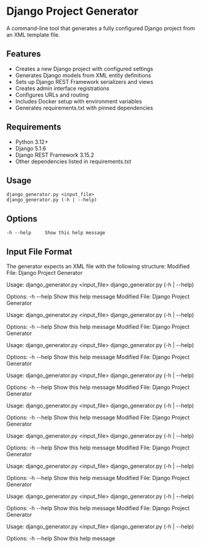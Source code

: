 
# Django Project Generator

A command-line tool that generates a fully configured Django project from an XML template file.

## Features
- Creates a new Django project with configured settings
- Generates Django models from XML entity definitions
- Sets up Django REST Framework serializers and views
- Creates admin interface registrations
- Configures URLs and routing
- Includes Docker setup with environment variables
- Generates requirements.txt with pinned dependencies

## Requirements
- Python 3.12+
- Django 5.1.6
- Django REST Framework 3.15.2
- Other dependencies listed in requirements.txt

## Usage
    django_generator.py <input_file>
    django_generator.py (-h | --help)

## Options
    -h --help     Show this help message

## Input File Format
The generator expects an XML file with the following structure:
Modified File:
Django Project Generator

Usage:
    django_generator.py <input_file>
    django_generator.py (-h | --help)

Options:
    -h --help     Show this help message
Modified File:
Django Project Generator

Usage:
    django_generator.py <input_file>
    django_generator.py (-h | --help)

Options:
    -h --help     Show this help message
Modified File:
Django Project Generator

Usage:
    django_generator.py <input_file>
    django_generator.py (-h | --help)

Options:
    -h --help     Show this help message
Modified File:
Django Project Generator

Usage:
    django_generator.py <input_file>
    django_generator.py (-h | --help)

Options:
    -h --help     Show this help message
Modified File:
Django Project Generator

Usage:
    django_generator.py <input_file>
    django_generator.py (-h | --help)

Options:
    -h --help     Show this help message
Modified File:
Django Project Generator

Usage:
    django_generator.py <input_file>
    django_generator.py (-h | --help)

Options:
    -h --help     Show this help message
Modified File:
Django Project Generator

Usage:
    django_generator.py <input_file>
    django_generator.py (-h | --help)

Options:
    -h --help     Show this help message
Modified File:
Django Project Generator

Usage:
    django_generator.py <input_file>
    django_generator.py (-h | --help)

Options:
    -h --help     Show this help message
Modified File:
Django Project Generator

Usage:
    django_generator.py <input_file>
    django_generator.py (-h | --help)

Options:
    -h --help     Show this help message